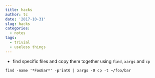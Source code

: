 ```yaml
---
title: hacks
author: tc
date: '2017-10-31'
slug: hacks
categories:
  - notes
tags:
  - trivial
  - useless things
---
```


- find specific files and copy them together using `find`, `xargs` and `cp`

```
find -name '*FooBar*' -print0 | xargs -0 cp -t ~/foo/bar
```